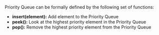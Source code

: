 Priority Queue can be formally defined by the following set of functions:
- **insert(element):** Add element to the Priority Queue  
- **peek():** Look at the highest priority element in the Priority Queue
- **pop():** Remove the highest priority element from the Priority Queue